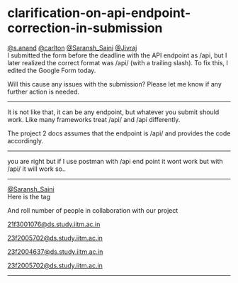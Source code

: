 # clarification-on-api-endpoint-correction-in-submission

[@s.anand](/u/s.anand) [@carlton](/u/carlton) [@Saransh\_Saini](/u/saransh_saini) [@Jivraj](/u/jivraj)  
I submitted the form before the deadline with the API endpoint as /api, but I later realized the correct format was /api/ (with a trailing slash). To fix this, I edited the Google Form today.

Will this cause any issues with the submission? Please let me know if any further action is needed.

---

It is not like that, it can be any endpoint, but whatever you submit should work. Like many frameworks treat /api/ and /api differently.

The project 2 docs assumes that the endpoint is /api/ and provides the code accordingly.

---

you are right but if I use postman with /api end point it wont work but with /api/ it will work so..

---

[@Saransh\_Saini](/u/saransh_saini)  
Here is the tag

And roll number of people in collaboration with our project

21f3001076@ds.study.iitm.ac.in

23f2005702@ds.study.iitm.ac.in

23f2004637@ds.study.iitm.ac.in

23f2005702@ds.study.iitm.ac.in

---


